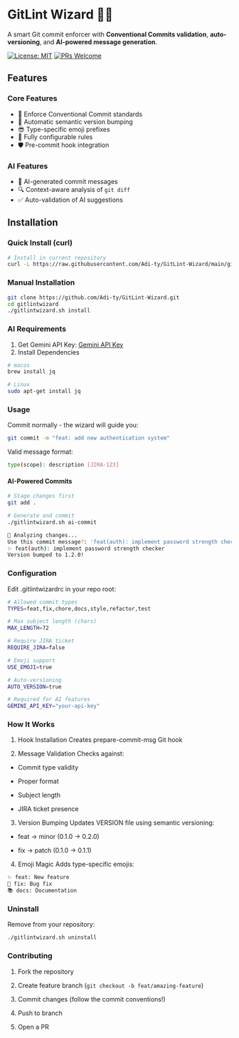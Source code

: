 # GitLint Wizard 🔮✨

A smart Git commit enforcer with **Conventional Commits validation**, **auto-versioning**, and **AI-powered message generation**.

[![License: MIT](https://img.shields.io/badge/License-MIT-yellow.svg)](https://opensource.org/licenses/MIT)
[![PRs Welcome](https://img.shields.io/badge/PRs-welcome-brightgreen.svg)](https://makeapullrequest.com)



## Features

### Core Features
- 🚦 Enforce Conventional Commit standards
- 🚀 Automatic semantic version bumping
- 😎 Type-specific emoji prefixes
- 🔧 Fully configurable rules
- 🛡️ Pre-commit hook integration

### AI Features
- 🤖 AI-generated commit messages
- 🔍 Context-aware analysis of `git diff`
- ✅ Auto-validation of AI suggestions

## Installation

### Quick Install (curl)

```bash
# Install in current repository
curl -L https://raw.githubusercontent.com/Adi-ty/GitLint-Wizard/main/gitlint-wizard.sh | bash -s install
```

### Manual Installation

```bash
git clone https://github.com/Adi-ty/GitLint-Wizard.git
cd gitlintwizard
./gitlintwizard.sh install
```

### AI Requirements
1. Get Gemini API Key: [Gemini API Key](https://aistudio.google.com/apikey)
2. Install Dependencies
```bash
# macos
brew install jq

# Linux
sudo apt-get install jq
```

### Usage

Commit normally - the wizard will guide you:

```bash
git commit -m "feat: add new authentication system"
```

Valid message format:

```bash
type(scope): description [JIRA-123]
```

#### AI-Powered Commits
```bash
# Stage changes first
git add .

# Generate and commit
./gitlintwizard.sh ai-commit

🤖 Analyzing changes...
Use this commit message?: 'feat(auth): implement password strength checker' [Y/n] y
✨ feat(auth): implement password strength checker
Version bumped to 1.2.0!
```

### Configuration

Edit .gitlintwizardrc in your repo root:

```bash
# Allowed commit types
TYPES=feat,fix,chore,docs,style,refactor,test

# Max subject length (chars)
MAX_LENGTH=72

# Require JIRA ticket
REQUIRE_JIRA=false

# Emoji support
USE_EMOJI=true

# Auto-versioning
AUTO_VERSION=true

# Required for AI features
GEMINI_API_KEY="your-api-key"
```

### How It Works

1. Hook Installation
   Creates prepare-commit-msg Git hook

2. Message Validation
   Checks against:

- Commit type validity

- Proper format

- Subject length

- JIRA ticket presence

3. Version Bumping
   Updates VERSION file using semantic versioning:

- feat → minor (0.1.0 → 0.2.0)

- fix → patch (0.1.0 → 0.1.1)

4. Emoji Magic
   Adds type-specific emojis:

```bash
✨ feat: New feature
🐛 fix: Bug fix
📚 docs: Documentation
```

### Uninstall

Remove from your repository:

```bash
./gitlintwizard.sh uninstall
```

### Contributing

1. Fork the repository

2. Create feature branch (`git checkout -b feat/amazing-feature`)

3. Commit changes (follow the commit conventions!)

4. Push to branch

5. Open a PR
